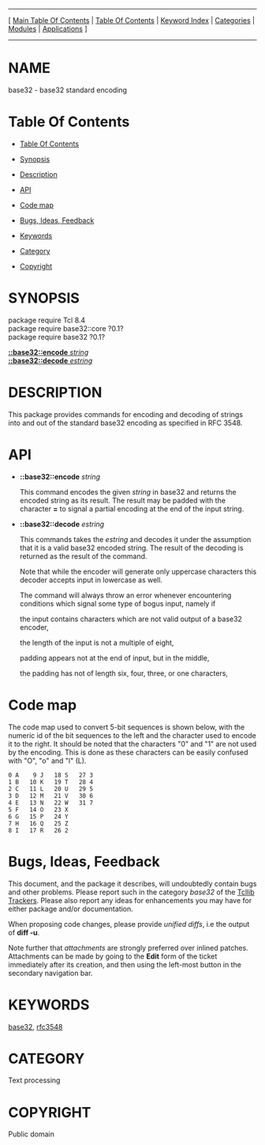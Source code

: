 
[//000000001]: # (base32 \- Base32 encoding)
[//000000002]: # (Generated from file 'base32\.man' by tcllib/doctools with format 'markdown')
[//000000003]: # (Public domain)
[//000000004]: # (base32\(n\) 0\.1 tcllib "Base32 encoding")

<hr> [ <a href="../../../../toc.md">Main Table Of Contents</a> &#124; <a
href="../../../toc.md">Table Of Contents</a> &#124; <a
href="../../../../index.md">Keyword Index</a> &#124; <a
href="../../../../toc0.md">Categories</a> &#124; <a
href="../../../../toc1.md">Modules</a> &#124; <a
href="../../../../toc2.md">Applications</a> ] <hr>

# NAME

base32 \- base32 standard encoding

# <a name='toc'></a>Table Of Contents

  - [Table Of Contents](#toc)

  - [Synopsis](#synopsis)

  - [Description](#section1)

  - [API](#section2)

  - [Code map](#section3)

  - [Bugs, Ideas, Feedback](#section4)

  - [Keywords](#keywords)

  - [Category](#category)

  - [Copyright](#copyright)

# <a name='synopsis'></a>SYNOPSIS

package require Tcl 8\.4  
package require base32::core ?0\.1?  
package require base32 ?0\.1?  

[__::base32::encode__ *string*](#1)  
[__::base32::decode__ *estring*](#2)  

# <a name='description'></a>DESCRIPTION

This package provides commands for encoding and decoding of strings into and out
of the standard base32 encoding as specified in RFC 3548\.

# <a name='section2'></a>API

  - <a name='1'></a>__::base32::encode__ *string*

    This command encodes the given *string* in base32 and returns the encoded
    string as its result\. The result may be padded with the character __=__
    to signal a partial encoding at the end of the input string\.

  - <a name='2'></a>__::base32::decode__ *estring*

    This commands takes the *estring* and decodes it under the assumption that
    it is a valid base32 encoded string\. The result of the decoding is returned
    as the result of the command\.

    Note that while the encoder will generate only uppercase characters this
    decoder accepts input in lowercase as well\.

    The command will always throw an error whenever encountering conditions
    which signal some type of bogus input, namely if

    the input contains characters which are not valid output of a base32
    encoder,

    the length of the input is not a multiple of eight,

    padding appears not at the end of input, but in the middle,

    the padding has not of length six, four, three, or one characters,

# <a name='section3'></a>Code map

The code map used to convert 5\-bit sequences is shown below, with the numeric id
of the bit sequences to the left and the character used to encode it to the
right\. It should be noted that the characters "0" and "1" are not used by the
encoding\. This is done as these characters can be easily confused with "O", "o"
and "l" \(L\)\.

    0 A    9 J   18 S   27 3
    1 B   10 K   19 T   28 4
    2 C   11 L   20 U   29 5
    3 D   12 M   21 V   30 6
    4 E   13 N   22 W   31 7
    5 F   14 O   23 X
    6 G   15 P   24 Y
    7 H   16 Q   25 Z
    8 I   17 R   26 2

# <a name='section4'></a>Bugs, Ideas, Feedback

This document, and the package it describes, will undoubtedly contain bugs and
other problems\. Please report such in the category *base32* of the [Tcllib
Trackers](http://core\.tcl\.tk/tcllib/reportlist)\. Please also report any ideas
for enhancements you may have for either package and/or documentation\.

When proposing code changes, please provide *unified diffs*, i\.e the output of
__diff \-u__\.

Note further that *attachments* are strongly preferred over inlined patches\.
Attachments can be made by going to the __Edit__ form of the ticket
immediately after its creation, and then using the left\-most button in the
secondary navigation bar\.

# <a name='keywords'></a>KEYWORDS

[base32](\.\./\.\./\.\./\.\./index\.md\#base32),
[rfc3548](\.\./\.\./\.\./\.\./index\.md\#rfc3548)

# <a name='category'></a>CATEGORY

Text processing

# <a name='copyright'></a>COPYRIGHT

Public domain
